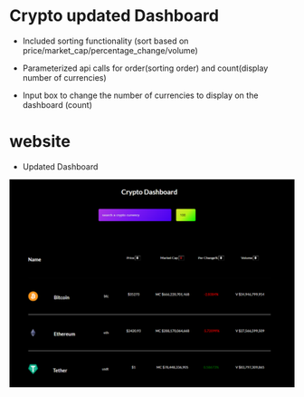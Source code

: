 # Crypto updated Dashboard

- Included sorting functionality (sort based on price/market_cap/percentage_change/volume)

- Parameterized api calls for order(sorting order) and count(display number of currencies)  

- Input box to change the number of currencies to display on the dashboard (count)

# website
- Updated Dashboard

![Dashboard](images/newDashboard.png)
